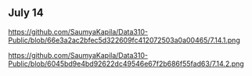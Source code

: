 ## July 14


https://github.com/SaumyaKapila/Data310-Public/blob/66e3a2ac2bfec5d322609fc412072503a0a00465/7.14.1.png

https://github.com/SaumyaKapila/Data310-Public/blob/6045bd9e4bd92622dc49546e67f2b686f55fad63/7.14.2.png


